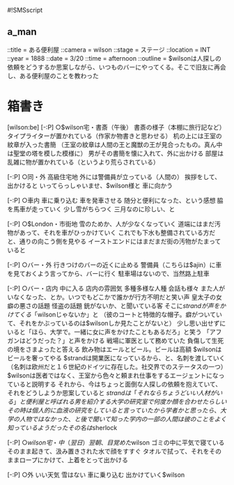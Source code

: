 #!SMSscript

## a_man

::title = ある便利屋
::camera = wilson
::stage = ステージ
::location = INT
::year = 1888
::date = 3/20
::time = afternoon
::outline = $wilsonは人探しの依頼をどうするか思案しながら、いつものバーにやってくる。そこで旧友に再会し、ある便利屋のことを教わった

# 箱書き

[wilson:be]
[-:P]
○$wilson宅・書斎（午後）
書斎の様子（本棚に旅行記など）
タイプライターが置かれている（作家か物書きと思わせる）
机の上には王室の紋章が入った書簡
（王室の紋章は人間の王と魔獣の王が見合ったもの。真ん中は聖堂の塔を模した模様に）
男がその書簡を懐に入れて、外に出かける
部屋は乱雑に物が置かれている（というより荒らされている）

[-:P]
○同・外
高級住宅地
外には警備員が立っている（人間の）
挨拶をして、出かけると
いってらっしゃいませ、$wilson様と
車に向かう

[-:P]
○車内
車に乗り込む
車を発車させる
随分と便利になった、という感想
脇を馬車が走っていく
少し雪がちらつく
三月なのに珍しい、と

[-:P]
○$London・市街地
雪のためか、人が少なくなっていく
道端にはまだ汚物があって、それを車がひっかけていく
これでも下水も整備されている方だと、通りの向こう側を見やる
イーストエンドにはまだまだ街の汚物がたまっていると

[-:P]
○バー・外
行きつけのバーの近くに止める
警備員（こちらは$ajin）に車を見ておくよう言ってから、バーに行く
駐車場はないので、当然路上駐車

[-:P]
○バー・店内
中に入る
店内の雰囲気
多種多様な人種
会話も様々
また人がいなくなった、とか。いつでもどこかで誰かが行方不明だと笑い声
皇太子の女癖の悪さの話題
怪盗の話題
銃がないか、と聞いている客
そこに$strandが声をかけてくる
「$wilsonじゃないか」と
（彼のコートと特徴的な帽子。癖がついていて、それをかぶっているのは$wilsonしか見たことがないと）
少し思い出せずにいると「ほら、大学で。一緒に女に声をかけたこともあるだろ」と笑う
「アフガンはどうだった？」と声をかける
戦場に軍医として務めていた
負傷して生死の境をさまよったと答える
飲み物はエールとビール。ビールは高額
$wilsonはビールを奢ってやる
$strandは開業医になっているから、と、名刺を渡していく
（名刺は欧州だと１６世紀のドイツに存在した。社交界でのステータスの一つ）
$wilsonは医者ではなく、王室から色々と頼まれ仕事をするエージェントになっていると説明する
それから、今はちょっと面倒な人探しの依頼を抱えていて、それをどうしようか思案していると
$strandは「それならちょうどいい人材がいる」と
便利屋と呼ばれる男を紹介する
大学の研究室で何度か顔を合わせたらしい
その時は個人的に血液の研究をしていると言っていたから学者かと思ったら、大学の人物ではなかった、と後で聞いて知った
学内の一部の人間は彼のことをよく知っているようだった
その名は$sherlock

[-:P]
○$wilson宅・中（翌日）
翌朝、目覚めた$wilson
ゴミの中に平気で寝ている
そのまま起きて、汲み置きされた水で顔をすすぐ
タオルで拭って、それをそのままロープにかけて、上着をとって出かける

[-:P]
○外
いい天気
雪はない
車に乗り込む
出かけていく$wilson

